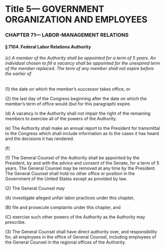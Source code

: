 
# Title 5— GOVERNMENT ORGANIZATION AND EMPLOYEES
### CHAPTER 71— LABOR-MANAGEMENT RELATIONS
#### § 7104. Federal Labor Relations Authority
###### (c) A member of the Authority shall be appointed for a term of 5 years. An individual chosen to fill a vacancy shall be appointed for the unexpired term of the member replaced. The term of any member shall not expire before the earlier of

(1) the date on which the member’s successor takes office, or

(2) the last day of the Congress beginning after the date on which the member’s term of office would (but for this paragraph) expire.

(d) A vacancy in the Authority shall not impair the right of the remaining members to exercise all of the powers of the Authority.

(e) The Authority shall make an annual report to the President for transmittal to the Congress which shall include information as to the cases it has heard and the decisions it has rendered.

(f)

(1) The General Counsel of the Authority shall be appointed by the President, by and with the advice and consent of the Senate, for a term of 5 years. The General Counsel may be removed at any time by the President. The General Counsel shall hold no other office or position in the Government of the United States except as provided by law.

(2) The General Counsel may

(A) investigate alleged unfair labor practices under this chapter,

(B) file and prosecute complaints under this chapter, and

(C) exercise such other powers of the Authority as the Authority may prescribe.

(3) The General Counsel shall have direct authority over, and responsibility for, all employees in the office of General Counsel, including employees of the General Counsel in the regional offices of the Authority.
